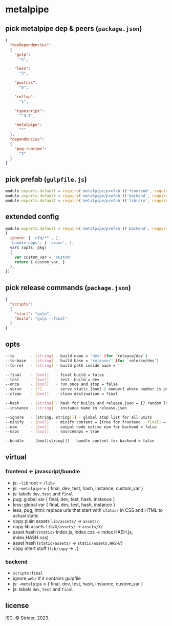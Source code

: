 # metalpipe

## pick metalpipe dep & peers (`package.json`)
```json
{
  "devDependencies":
  {
    "gulp":
      "4",

    "less":
      "3",

    "postcss":
      "8",

    "rollup":
      "1",

    "typescript":
      "^3.7",

    "metalpipe":
      "*"
  },
  "dependencies":
  {
    "pug-runtime":
      "2"
  }
}
```


## pick prefab (`gulpfile.js`)
```js
module.exports.default = require('metalpipe/prefab')('frontend', require('gulp'), {})
module.exports.default = require('metalpipe/prefab')('backend', require('gulp'), {})
module.exports.default = require('metalpipe/prefab')('library', require('gulp'), {})
```

## extended config
```js
module.exports.default = require('metalpipe/prefab')('backend', require('gulp'),
{
  ignore: [ 'cfg/**', ],
  'bundle-deps': [ 'axios', ],
  vars (opts, pkg)
  {
    var custom_var = 'custom'
    return { custom_var, }
  },
})
```

## pick release commands (`package.json`)
```json
{
  "scripts":
  {
    "start": "gulp",
    "build": "gulp --final"
  }
}
```


## opts
```sh
--to       - [string] - build name = 'dev' (for `release/dev`)
--to-base  - [string] - build base = 'release/' (for `release/dev`)
--to-rel   - [string] - build path inside base = ''

--final    - [bool]   - final build = false
--test     - [bool]   - test  build = dev
--once     - [bool]   - run once and stop = false
--serve    - [*]      - serve static [bool | number] where number is port = 8080
--clean    - [bool]   - clean destination = final

--hash     - [string] - hash for builds and release.json = [7 random lowercase letters for frontend --final] = null
--instance - [string] - instance name in release.json

--ignore   - [string, string[]] - global stop list for all units
--minify   - [bool]   - minify content = [true for frontend --final] = false
--esm      - [bool]   - output node native esm for backend = false
--maps     - [bool]   - sourcemaps = true

--bundle   - [bool|string[]] - bundle content for backend = false
```


## virtual
### frontend ← javascript/bundle
* js: `~lib` root = `/lib/`
* js: `~metalpipe` = { final, dev, test, hash, instance, custom_var }
* js: labels `dev`, `test` and `final`
* pug: global var { final, dev, test, hash, instance }
* less: global var { final, dev, test, hash, instance }
* less, pug, html: replace uris that start with `static/` in CSS and HTML to actual static
* copy plain assets `lib/assets/` → `assets/`
* copy lib assets `lib/X/assets/` → `assets/X/`
* asset hash (`static/` index.js, index.css → index.HASH.js, index.HASH.css)
* asset hash (`static/assets/` → `static/assets.HASH/`)
* copy intert stuff (`lib/copy` → `.`)


### backend
* `scripts:final`
* ignore `web/` if it contains gulpfile
* js: `~metalpipe` = { final, dev, test, hash, instance, custom_var }
* js: labels `dev`, `test` and `final`


## license
ISC. © Strider, 2023.
